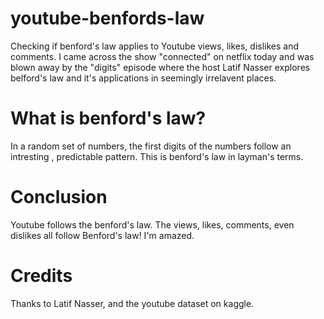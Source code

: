 # youtube-benfords-law
Checking if benford's law applies to Youtube views, likes, dislikes and comments. 
I came across the show "connected" on netflix today and was blown away by the "digits" episode where the host Latif Nasser explores belford's law and it's applications in seemingly irrelavent places. 


# What is benford's law?
In a random set of numbers, the first digits of the numbers follow an intresting , predictable pattern. This is benford's law in layman's terms.


# Conclusion

Youtube follows the benford's law. The views, likes, comments, even dislikes all follow Benford's law! 
I'm amazed.

# Credits
Thanks to Latif Nasser, and the youtube dataset on kaggle. 
